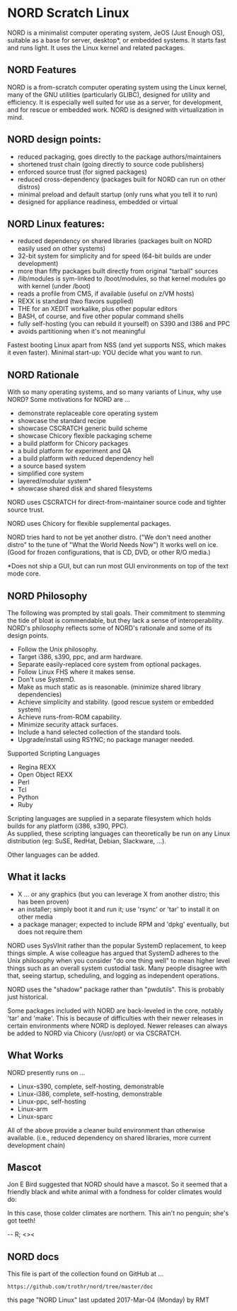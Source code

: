 # NORD Scratch Linux

NORD is a minimalist computer operating system, JeOS (Just Enough OS), 
suitable as a base for server, desktop*, or embedded systems. 
It starts fast and runs light. It uses the Linux kernel 
and related 
packages. 

## NORD Features

NORD is a from-scratch computer operating system using the Linux kernel, 
many of the GNU utilities (particularly GLIBC), designed for utility 
and efficiency. It is especially well suited for use as a server, 
for development, and for rescue or embedded work. NORD is designed 
with virtualization in mind. 

## NORD design points:

* reduced packaging, goes directly to the package authors/maintainers
* shortened trust chain (going directly to source code publishers)
* enforced source trust (for signed packages)
* reduced cross-dependency (packages built for NORD can run on 
other distros)
* minimal preload and default startup (only runs what you 
tell it to run)
* designed for appliance readiness, embedded or virtual 

## NORD Linux features: 

* reduced dependency on shared libraries 
(packages built on NORD easily used on other systems)
* 32-bit system for simplicity and for speed (64-bit builds 
are under development)
* more than fifty packages built directly from original 
"tarball" sources
* /lib/modules is sym-linked to /boot/modules, 
so that kernel modules go with kernel (under /boot)
* reads a profile from CMS, if available (useful on z/VM hosts)
* REXX is standard (two flavors supplied)
* THE for an XEDIT workalike, plus other popular editors
* BASH, of course, and five other popular command shells
* fully self-hosting (you can rebuild it yourself) 
on S390 and I386 and PPC
* avoids partitioning when it's not meaningful

Fastest booting Linux apart from NSS (and yet supports NSS, 
which makes it even faster). 
Minimal start-up: YOU decide what you want to run. 

## NORD Rationale

With so many operating systems, and so many variants of Linux, 
why use NORD?
Some motivations for NORD are ...

   * demonstrate replaceable core operating system
   * showcase the standard recipe
   * showcase CSCRATCH generic build scheme
   * showcase Chicory flexible packaging scheme
   * a build platform for Chicory packages
   * a build platform for experiment and QA
   * a build platform with reduced dependency hell
   * a source based system
   * simplified core system
   * layered/modular system*
   * showcase shared disk and shared filesystems

NORD uses CSCRATCH for direct-from-maintainer source code 
and tighter source trust. 

NORD uses Chicory for flexible supplemental packages. 

NORD tries hard to not be yet another distro. 
("We don't need another distro" to the tune of 
"What the World Needs Now") 
It works well on ice. (Good for frozen configurations, 
that is CD, DVD, or other R/O media.) 

*Does not ship a GUI, but can run most GUI environments 
on top of the text mode core. 

## NORD Philosophy

The following was prompted by stali goals. 
Their commitment to stemming the tide of bloat is commendable, 
but they lack a sense of interoperability. NORD's philosophy
reflects some of NORD's rationale and some of its design points.

   * Follow the Unix philosophy. 
   * Target i386, s390, ppc, and arm hardware. 
   * Separate easily-replaced core system from optional packages. 
   * Follow Linux FHS where it makes sense. 
   * Don't use SystemD.
   * Make as much static as is reasonable. (minimize shared 
library dependencies)
   * Achieve simplicity and stability. (good rescue system 
or embedded system)
   * Achieve runs-from-ROM capability.
   * Minimize security attack surfaces.
   * Include a hand selected collection of the standard tools.
   * Upgrade/install using RSYNC; no package manager needed.

Supported Scripting Languages

   * Regina REXX 
   * Open Object REXX
   * Perl
   * Tcl
   * Python
   * Ruby

Scripting languages are supplied in a separate filesystem 
which holds builds for any platform (i386, s390, PPC).  
As supplied, these scripting languages can theoretically be run on 
any Linux distribution (eg: SuSE, RedHat, Debian, Slackware, ...).

Other languages can be added.

## What it lacks

   * X ... or any graphics (but you can leverage X from another distro; 
this has been proven)
   * an installer; simply boot it and run it; use 'rsync' or 'tar' to 
install it on other media
   * a package manager; expected to include RPM and 'dpkg' eventually, 
but does not require them

NORD uses SysVInit rather than the popular SystemD replacement, 
to keep things simple. A wise colleague has argued that SystemD 
adheres to the Unix philosophy when you consider "do one thing well"
to mean higher level things such as an overall system custodial task. 
Many people disagree with that, seeing startup, scheduling, 
and logging as independent operations. 

NORD uses the "shadow" package rather than "pwdutils".
This is probably just historical.

Some packages included with NORD are back-leveled in the core, 
notably 'tar' and 'make'. This is because of difficulties
with their newer releases in certain environments where NORD is deployed. 
Newer releases can always be added to NORD via Chicory (/usr/opt) 
or via CSCRATCH. 

## What Works

NORD presently runs on ...

   * Linux-s390, complete, self-hosting, demonstrable
   * Linux-i386, complete, self-hosting, demonstrable
   * Linux-ppc, self-hosting
   * Linux-arm
   * Linux-sparc

All of the above provide a cleaner build environment 
than otherwise available. (i.e., reduced dependency on shared libraries, 
more current development chain) 

## Mascot

Jon E Bird suggested that NORD should have a mascot. 
So it seemed that a friendly black and white animal with a fondness for 
colder climates would do:




  



In this case, those colder climates are northern. 
This ain't no penguin; she's got teeth! 

-- R; <><


## NORD docs

This file is part of the collection found on GitHub at ...

    https://github.com/trothr/nord/tree/master/doc

this page "NORD Linux" last updated 2017-Mar-04 (Monday) by RMT


